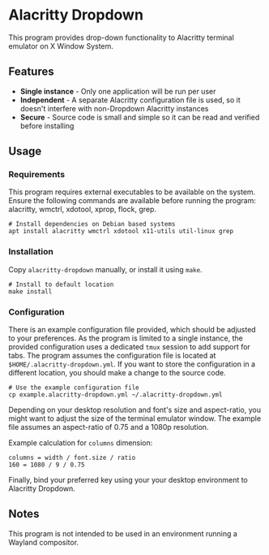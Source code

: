 # Alacritty Dropdown

This program provides drop-down functionality to Alacritty terminal emulator on
X Window System.

## Features

 * **Single instance** - Only one application will be run per user
 * **Independent** - A separate Alacritty configuration file is used, so it
   doesn't interfere with non-Dropdown Alacritty instances
 * **Secure** - Source code is small and simple so it can be read and verified
   before installing

## Usage

### Requirements

This program requires external executables to be available on the system.
Ensure the following commands are available before running the program:
alacritty, wmctrl, xdotool, xprop, flock, grep.

```shell
# Install dependencies on Debian based systems
apt install alacritty wmctrl xdotool x11-utils util-linux grep
```

### Installation

Copy `alacritty-dropdown` manually, or install it using `make`.

```shell
# Install to default location
make install
```

### Configuration

There is an example configuration file provided, which should be adjusted to
your preferences. As the program is limited to a single instance, the provided
configuration uses a dedicated `tmux` session to add support for tabs. The
program assumes the configuration file is located at
`$HOME/.alacritty-dropdown.yml`. If you want to store the configuration in a
different location, you should make a change to the source code.

```shell
# Use the example configuration file
cp example.alacritty-dropdown.yml ~/.alacritty-dropdown.yml
```

Depending on your desktop resolution and font's size and aspect-ratio, you
might want to adjust the size of the terminal emulator window. The example file
assumes an aspect-ratio of 0.75 and a 1080p resolution.

Example calculation for `columns` dimension:
```
columns = width / font.size / ratio
160 = 1080 / 9 / 0.75
```

Finally, bind your preferred key using your your desktop environment to Alacritty Dropdown.

## Notes

This program is not intended to be used in an environment running a Wayland compositor.
